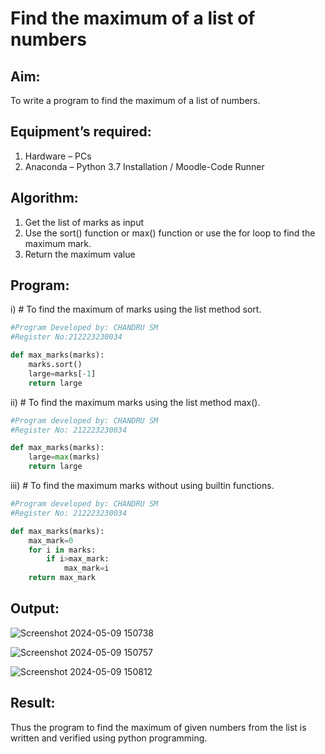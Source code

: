 # Find the maximum of a list of numbers
## Aim:
To write a program to find the maximum of a list of numbers.
## Equipment’s required:
1.	Hardware – PCs
2.	Anaconda – Python 3.7 Installation / Moodle-Code Runner
## Algorithm:
1.	Get the list of marks as input
2.	Use the sort() function or max() function or use the for loop to find the maximum mark.
3.	Return the maximum value
## Program:

i)	# To find the maximum of marks using the list method sort.
```Python
#Program Developed by: CHANDRU SM
#Register No:212223230034

def max_marks(marks):
    marks.sort()
    large=marks[-1]
    return large


```

ii)	# To find the maximum marks using the list method max().
```Python
#Program developed by: CHANDRU SM
#Register No: 212223230034

def max_marks(marks):
    large=max(marks)
    return large


```

iii) # To find the maximum marks without using builtin functions.
```Python
#Program developed by: CHANDRU SM
#Register No: 212223230034

def max_marks(marks):
    max_mark=0
    for i in marks:
        if i>max_mark:
            max_mark=i
    return max_mark


```



## Output:
![Screenshot 2024-05-09 150738](https://github.com/Chandru0711/FindMaximum/assets/144979368/493ffaed-bf11-4e2b-a4a9-d4d3c8e241a7)

![Screenshot 2024-05-09 150757](https://github.com/Chandru0711/FindMaximum/assets/144979368/ef8c2e78-6232-4701-8398-5c8a50215086)

![Screenshot 2024-05-09 150812](https://github.com/Chandru0711/FindMaximum/assets/144979368/52255fbc-3adc-47bc-bdfc-bf5827ce2296)

## Result:
Thus the program to find the maximum of given numbers from the list is written and verified using python programming.
